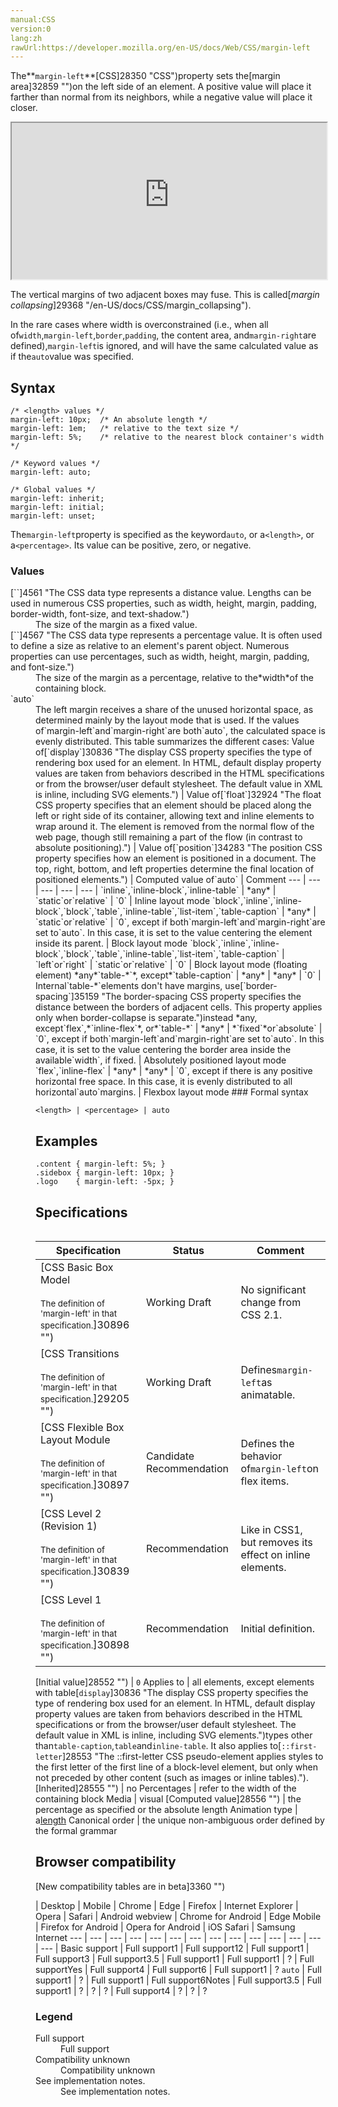 ```yaml
---
manual:CSS
version:0
lang:zh
rawUrl:https://developer.mozilla.org/en-US/docs/Web/CSS/margin-left
---
```






The**`margin-left`**[CSS]28350 "CSS")property sets the[margin area]32859 "")on the left side of an element. A positive value will place it farther than normal from its neighbors, while a negative value will place it closer.

<iframe src='https://interactive-examples.mdn.mozilla.net/pages/css/margin-left.html' width='100%' height='250'></iframe>


The vertical margins of two adjacent boxes may fuse. This is called[*margin collapsing*]29368 "/en-US/docs/CSS/margin_collapsing").



In the rare cases where width is overconstrained (i.e., when all of`width`,`margin-left`,`border`,`padding`, the content area, and`margin-right`are defined),`margin-left`is ignored, and will have the same calculated value as if the`auto`value was specified.


## Syntax<a name="Syntax"></a>

```
/* <length> values */
margin-left: 10px;  /* An absolute length */
margin-left: 1em;   /* relative to the text size */
margin-left: 5%;    /* relative to the nearest block container's width */

/* Keyword values */
margin-left: auto;

/* Global values */
margin-left: inherit;
margin-left: initial;
margin-left: unset;
```


The`margin-left`property is specified as the keyword`auto`, or a`<length>`, or a`<percentage>`. Its value can be positive, zero, or negative.


### Values<a name="Values"></a>
<dl><dt id=''>[`<length>`]4561 "The <length> CSS data type represents a distance value. Lengths can be used in numerous CSS properties, such as width, height, margin, padding, border-width, font-size, and text-shadow.")</dt><dd>The size of the margin as a fixed value.</dd><dt id=''>[`<percentage>`]4567 "The <percentage> CSS data type represents a percentage value. It is often used to define a size as relative to an element's parent object. Numerous properties can use percentages, such as width, height, margin, padding, and font-size.")</dt><dd>The size of the margin as a percentage, relative to the*width*of the containing block.</dd><dt id=''>`auto`</dt><dd>The left margin receives a share of the unused horizontal space, as determined mainly by the layout mode that is used. If the values of`margin-left`and`margin-right`are both`auto`, the calculated space is evenly distributed. This table summarizes the different cases:
Value of[`display`]30836 "The display CSS property specifies the type of rendering box used for an element. In HTML, default display property values are taken from behaviors described in the HTML specifications or from the browser/user default stylesheet. The default value in XML is inline, including SVG elements.") | Value of[`float`]32924 "The float CSS property specifies that an element should be placed along the left or right side of its container, allowing text and inline elements to wrap around it. The element is removed from the normal flow of the web page, though still remaining a part of the flow (in contrast to absolute positioning).") | Value of[`position`]34283 "The position CSS property specifies how an element is positioned in a document. The top, right, bottom, and left properties determine the final location of positioned elements.") | Computed value of`auto` | Comment 
 ---  |  ---  |  ---  |  ---  |  ---  | 
`inline`,`inline-block`,`inline-table` | *any* | `static`or`relative` | `0` | Inline layout mode 
`block`,`inline`,`inline-block`,`block`,`table`,`inline-table`,`list-item`,`table-caption` | *any* | `static`or`relative` | `0`, except if both`margin-left`and`margin-right`are set to`auto`. In this case, it is set to the value centering the element inside its parent. | Block layout mode 
`block`,`inline`,`inline-block`,`block`,`table`,`inline-table`,`list-item`,`table-caption` | `left`or`right` | `static`or`relative` | `0` | Block layout mode (floating element) 
*any*`table-*`*, except*`table-caption` | *any* | *any* | `0` | Internal`table-*`elements don&#39;t have margins, use[`border-spacing`]35159 "The border-spacing CSS property specifies the distance between the borders of adjacent <table> cells. This property applies only when border-collapse is separate.")instead 
*any, except`flex`,*`inline-flex`*, or*`table-*` | *any* | *`fixed`*or`absolute` | `0`, except if both`margin-left`and`margin-right`are set to`auto`. In this case, it is set to the value centering the border area inside the available`width`, if fixed. | Absolutely positioned layout mode 
`flex`,`inline-flex` | *any* | *any* | `0`, except if there is any positive horizontal free space. In this case, it is evenly distributed to all horizontal`auto`margins. | Flexbox layout mode 

</dd></dl>
### Formal syntax<a name="Formal_syntax"></a>

```
<length> | <percentage> | auto
```

## Examples<a name="Examples"></a>

```
.content { margin-left: 5%; }
.sidebox { margin-left: 10px; }
.logo    { margin-left: -5px; }
```

## Specifications<a name="Specifications"></a>

Specification | Status | Comment 
 ---  |  ---  |  ---  | 
[CSS Basic Box Model<br></br><small>The definition of &#39;margin-left&#39; in that specification.</small>]30896 "") | Working Draft | No significant change from CSS 2.1. 
[CSS Transitions<br></br><small>The definition of &#39;margin-left&#39; in that specification.</small>]29205 "") | Working Draft | Defines`margin-left`as animatable. 
[CSS Flexible Box Layout Module<br></br><small>The definition of &#39;margin-left&#39; in that specification.</small>]30897 "") | Candidate Recommendation | Defines the behavior of`margin-left`on flex items. 
[CSS Level 2 (Revision 1)<br></br><small>The definition of &#39;margin-left&#39; in that specification.</small>]30839 "") | Recommendation | Like in CSS1, but removes its effect on inline elements. 
[CSS Level 1<br></br><small>The definition of &#39;margin-left&#39; in that specification.</small>]30898 "") | Recommendation | Initial definition. 


[Initial value]28552 "") | `0` 
Applies to | all elements, except elements with table[`display`]30836 "The display CSS property specifies the type of rendering box used for an element. In HTML, default display property values are taken from behaviors described in the HTML specifications or from the browser/user default stylesheet. The default value in XML is inline, including SVG elements.")types other than`table-caption`,`table`and`inline-table`. It also applies to[`::first-letter`]28553 "The ::first-letter CSS pseudo-element applies styles to the first letter of the first line of a block-level element, but only when not preceded by other content (such as images or inline tables)."). 
[Inherited]28555 "") | no 
Percentages | refer to the width of the containing block 
Media | visual 
[Computed value]28556 "") | the percentage as specified or the absolute length 
Animation type | a[length](%4561#Interpolation "Values of the <length> CSS data type are interpolated as real, floating-point numbers.") 
Canonical order | the unique non-ambiguous order defined by the formal grammar 


## Browser compatibility<a name="Browser_Compatibility"></a>
[New compatibility tables are in beta<i></i>]3360 "")

 | <abbr>Desktop<i></i></abbr> | <abbr>Mobile<i></i></abbr> 
 | <abbr>Chrome<i></i></abbr> | <abbr>Edge<i></i></abbr> | <abbr>Firefox<i></i></abbr> | <abbr>Internet Explorer<i></i></abbr> | <abbr>Opera<i></i></abbr> | <abbr>Safari<i></i></abbr> | <abbr>Android webview<i></i></abbr> | <abbr>Chrome for Android<i></i></abbr> | <abbr>Edge Mobile<i></i></abbr> | <abbr>Firefox for Android<i></i></abbr> | <abbr>Opera for Android<i></i></abbr> | <abbr>iOS Safari<i></i></abbr> | <abbr>Samsung Internet<i></i></abbr> 
 ---  |  ---  |  ---  |  ---  |  ---  |  ---  |  ---  |  ---  |  ---  |  ---  |  ---  |  ---  |  ---  |  ---  | 
Basic support | <abbr>Full support</abbr>1 | <abbr>Full support</abbr>12 | <abbr>Full support</abbr>1 | <abbr>Full support</abbr>3 | <abbr>Full support</abbr>3.5 | <abbr>Full support</abbr>1 | <abbr>Full support</abbr>1 | <abbr>?</abbr> | <abbr>Full support</abbr>Yes | <abbr>Full support</abbr>4 | <abbr>Full support</abbr>6 | <abbr>Full support</abbr>1 | <abbr>?</abbr> 
`auto` | <abbr>Full support</abbr>1 | <abbr>?</abbr> | <abbr>Full support</abbr>1 | <abbr>Full support</abbr>6<abbr>Notes<i></i></abbr> | <abbr>Full support</abbr>3.5 | <abbr>Full support</abbr>1 | <abbr>?</abbr> | <abbr>?</abbr> | <abbr>?</abbr> | <abbr>Full support</abbr>4 | <abbr>?</abbr> | <abbr>?</abbr> | <abbr>?</abbr> 


### Legend<a name="Legend"></a>
<dl><dt id=''><abbr>Full support</abbr></dt><dd>Full support</dd><dt id=''><abbr>Compatibility unknown</abbr></dt><dd>Compatibility unknown</dd><dt id=''><abbr>See implementation notes.<i></i></abbr></dt><dd>See implementation notes.</dd></dl>



